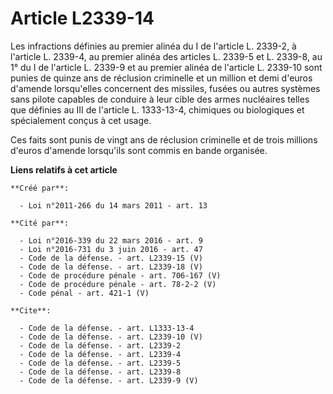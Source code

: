 # Article L2339-14

Les infractions définies au premier alinéa du I de l'article L. 2339-2, à l'article L. 2339-4, au premier alinéa des articles
L. 2339-5 et L. 2339-8, au 1° du I de l'article L. 2339-9 et au premier alinéa de l'article L. 2339-10 sont punies de quinze
ans de réclusion criminelle et un million et demi d'euros d'amende lorsqu'elles concernent des missiles, fusées ou autres
systèmes sans pilote capables de conduire à leur cible des armes nucléaires telles que définies au III de l'article L.
1333-13-4, chimiques ou biologiques et spécialement conçus à cet usage. 

Ces faits sont punis de vingt ans de réclusion criminelle et de trois millions d'euros d'amende lorsqu'ils sont commis en
bande organisée.

**Liens relatifs à cet article**

	**Créé par**:

	  - Loi n°2011-266 du 14 mars 2011 - art. 13

	**Cité par**:

	  - Loi n°2016-339 du 22 mars 2016 - art. 9
	  - Loi n°2016-731 du 3 juin 2016 - art. 47
	  - Code de la défense. - art. L2339-15 (V)
	  - Code de la défense. - art. L2339-18 (V)
	  - Code de procédure pénale - art. 706-167 (V)
	  - Code de procédure pénale - art. 78-2-2 (V)
	  - Code pénal - art. 421-1 (V)

	**Cite**:

	  - Code de la défense. - art. L1333-13-4
	  - Code de la défense. - art. L2339-10 (V)
	  - Code de la défense. - art. L2339-2
	  - Code de la défense. - art. L2339-4
	  - Code de la défense. - art. L2339-5
	  - Code de la défense. - art. L2339-8
	  - Code de la défense. - art. L2339-9 (V)
